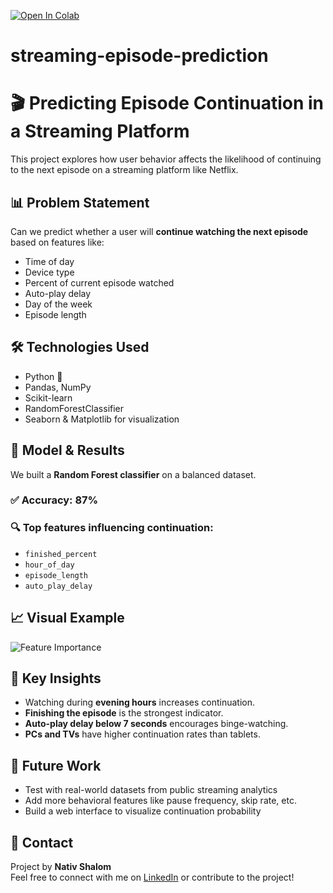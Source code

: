 [![Open In Colab](https://colab.research.google.com/assets/colab-badge.svg)](https://colab.research.google.com/github/Nativ-shalom/streaming-episode-prediction/blob/main/Netflix_Prediction_Project.ipynb)

# streaming-episode-prediction
# 🎬 Predicting Episode Continuation in a Streaming Platform

This project explores how user behavior affects the likelihood of continuing to the next episode on a streaming platform like Netflix.

## 📊 Problem Statement

Can we predict whether a user will **continue watching the next episode** based on features like:

- Time of day
- Device type
- Percent of current episode watched
- Auto-play delay
- Day of the week
- Episode length

## 🛠️ Technologies Used

- Python 🐍
- Pandas, NumPy
- Scikit-learn
- RandomForestClassifier
- Seaborn & Matplotlib for visualization

## 🧪 Model & Results

We built a **Random Forest classifier** on a balanced dataset.

### ✅ Accuracy: **87%**
### 🔍 Top features influencing continuation:
- `finished_percent`
- `hour_of_day`
- `episode_length`
- `auto_play_delay`

## 📈 Visual Example

![Feature Importance](feature_importance_chart.png)  <!-- העלה את התמונה לגיטהאב ושם אותה בשם הזה -->

## 🧠 Key Insights

- Watching during **evening hours** increases continuation.
- **Finishing the episode** is the strongest indicator.
- **Auto-play delay below 7 seconds** encourages binge-watching.
- **PCs and TVs** have higher continuation rates than tablets.

## 🚀 Future Work

- Test with real-world datasets from public streaming analytics
- Add more behavioral features like pause frequency, skip rate, etc.
- Build a web interface to visualize continuation probability

## 🤝 Contact

Project by **Nativ Shalom**  
Feel free to connect with me on [LinkedIn](https://www.linkedin.com/) or contribute to the project!
